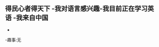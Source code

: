 得民心者得天下
-我对语言感兴趣-我目前正在学习英语
-我来自中国
-
-
-趣事:无

<!---
aiyou-love/aiyou-love是一个特殊的存储库，因为它的'README.md（这个文件）出现在你的GitHub档案中。
您可以单击预览链接查看更改。
--->
